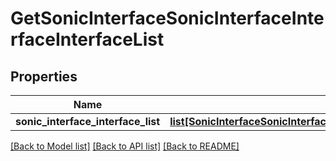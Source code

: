 # GetSonicInterfaceSonicInterfaceInterfaceInterfaceList

## Properties
Name | Type | Description | Notes
------------ | ------------- | ------------- | -------------
**sonic_interface_interface_list** | [**list[SonicInterfaceSonicInterfaceSonicinterfacesonicinterfaceINTERFACEINTERFACELIST]**](SonicInterfaceSonicInterfaceSonicinterfacesonicinterfaceINTERFACEINTERFACELIST.md) |  | [optional] 

[[Back to Model list]](../README.md#documentation-for-models) [[Back to API list]](../README.md#documentation-for-api-endpoints) [[Back to README]](../README.md)


